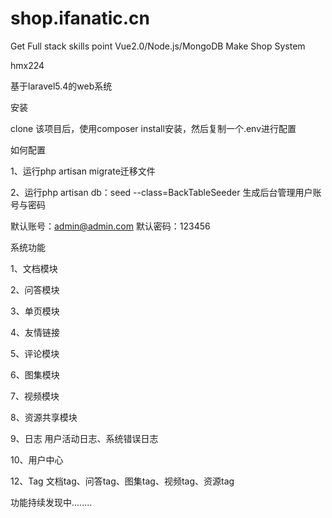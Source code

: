 # shop.ifanatic.cn
Get Full stack skills point Vue2.0/Node.js/MongoDB Make Shop System    

hmx224

基于laravel5.4的web系统

安装

clone 该项目后，使用composer install安装，然后复制一个.env进行配置

如何配置

1、运行php artisan migrate迁移文件

2、运行php artisan db：seed --class=BackTableSeeder 生成后台管理用户账号与密码

默认账号：admin@admin.com 默认密码：123456

系统功能

1、文档模块

2、问答模块

3、单页模块

4、友情链接

5、评论模块

6、图集模块

7、视频模块

8、资源共享模块

9、日志   用户活动日志、系统错误日志

10、用户中心

12、Tag     文档tag、问答tag、图集tag、视频tag、资源tag

功能持续发现中........
